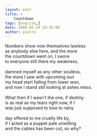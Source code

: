 ```yaml
---
layout: post
title: >
    Countdown
tags: [english,]
date: 2008-05-29 14:35:00
author: pietro
---
```

Numbers show now themselves lawless<br/>as anybody else here, and the more<br/>the countdown went on, I swore<br/>to everyone still there my weakness,<br/><br/>damned myself as any other soulless,<br/>the more I saw with upcoming sun<br/>my head start falling from lower won,<br/>and now I stand still looking at ashes mess.<br/><br/>What then if I wasn't the one, if destiny<br/>is as real as my tears right now, if I<br/>was just supposed to lose to rainy<br/><br/>day offered to me cruelly life by,<br/>if I acted as a puppet pale unwilling<br/>and the cables has been cut,  so why?
